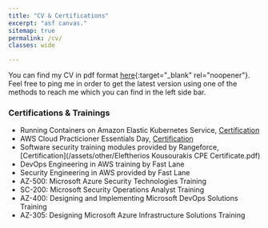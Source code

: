 ```yaml
---
title: "CV & Certifications"
excerpt: "asf canvas."
sitemap: true
permalink: /cv/
classes: wide

---
```


You can find my CV in pdf format [here](/assets/other/KousourakisEleftheriosCV.pdf){:target="_blank" rel="noopener"}. Feel free to ping me in order to get the latest version using one of the methods to reach me which you can find in the left side bar.

### Certifications & Trainings

- Running Containers on Amazon Elastic Kubernetes Service, [Certification](/assets/other/AMAZON_WEB_SERVICES_RCAEKS_1046901.pdf)
- AWS Cloud Practicioner Essentials Day, [Certification](/assets/other/AWS-Cloud-Practicioner-certificate.pdf)
- Software security training modules provided by Rangeforce, [Certification](/assets/other/Eleftherios Kousourakis CPE Certificate.pdf)
- DevOps Engineering in AWS training by Fast Lane
- Security Engineering in AWS provided by Fast Lane
- AZ-500: Microsoft Azure Security Technologies Training
- SC-200: Microsoft Security Operations Analyst Training
- AZ-400: Designing and Implementing Microsoft DevOps Solutions Training
- AZ-305: Designing Microsoft Azure Infrastructure Solutions Training